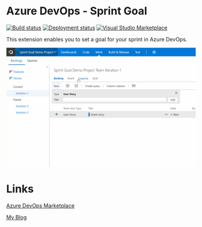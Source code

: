 # Azure DevOps - Sprint Goal

[![Build status](https://dev.azure.com/caseonline/Sprint%20Goal/_apis/build/status/Sprint%20Goal%20Develop-CI)](https://dev.azure.com/caseonline/Sprint%20Goal/_build/latest?definitionId=6)
[![Deployment status](https://caseonline.vsrm.visualstudio.com/_apis/public/Release/badge/e3292a40-7e22-4ea2-bf37-12310b62b34a/1/2)](https://dev.azure.com/caseonline/Sprint%20Goal/_releaseDefinition?definitionId=1)
[![Visual Studio Marketplace](https://img.shields.io/vscode-marketplace/d/keesschollaart.sprint-goal.svg)](https://marketplace.visualstudio.com/items?itemName=keesschollaart.sprint-goal)

This extension enables you to set a goal for your sprint in Azure DevOps.
 

![Gif showing Sprint Goal](images/dist/sprint-goal-gif.gif "Gif showing Sprint Goal")

# Links

[Azure DevOps Marketplace](https://marketplace.visualstudio.com/items?itemName=keesschollaart.sprint-goal)

[My Blog](http://case.schollaart.net)
